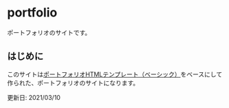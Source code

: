 # portfolio

ポートフォリオのサイトです。

## はじめに

このサイトは[ポートフォリオHTMLテンプレート（ベーシック）](https://webdesigner-go.com/template/portfolio-02/)をベースにして作られた、ポートフォリオのサイトになります。


更新日: 2021/03/10
